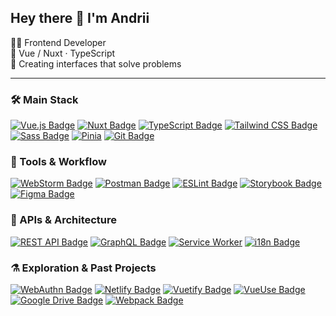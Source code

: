 ## Hey there 👋 I'm Andrii

🧑‍💻 Frontend Developer\
🚀 Vue / Nuxt · TypeScript\
🎯 Creating interfaces that solve problems

---

### 🛠️ Main Stack

[![Vue.js Badge](https://img.shields.io/badge/Vue.js-4FC08D?logo=vuedotjs&logoColor=fff&style=for-the-badge)](https://vuejs.org/)
[![Nuxt Badge](https://img.shields.io/badge/Nuxt-00DC82?logo=nuxt&logoColor=fff&style=for-the-badge)](https://nuxt.com/)
[![TypeScript Badge](https://img.shields.io/badge/TypeScript-3178C6?logo=typescript&logoColor=fff&style=for-the-badge)](https://www.typescriptlang.org/)
[![Tailwind CSS Badge](https://img.shields.io/badge/Tailwind%20CSS-06B6D4?logo=tailwindcss&logoColor=fff&style=for-the-badge)](https://tailwindcss.com/)
[![Sass Badge](https://img.shields.io/badge/Sass-C69?logo=sass&logoColor=fff&style=for-the-badge)](https://sass-lang.com/)
[![Pinia](https://img.shields.io/badge/Pinia-yellow?style=for-the-badge&logo=pinia)](https://pinia.vuejs.org/)
[![Git Badge](https://img.shields.io/badge/Git-F05032?logo=git&logoColor=fff&style=for-the-badge)](https://git-scm.com/)



### 🧩 Tools & Workflow
[![WebStorm Badge](https://img.shields.io/badge/WebStorm-222?logo=webstorm&logoColor=fff&style=for-the-badge)](https://www.jetbrains.com/webstorm/)
[![Postman Badge](https://img.shields.io/badge/Postman-FF6C37?logo=postman&logoColor=fff&style=for-the-badge)](https://www.postman.com/)
[![ESLint Badge](https://img.shields.io/badge/ESLint-4B32C3?logo=eslint&logoColor=fff&style=for-the-badge)](https://eslint.org/)
[![Storybook Badge](https://img.shields.io/badge/Storybook-FF4785?logo=storybook&logoColor=fff&style=for-the-badge)](https://storybook.js.org/)
[![Figma Badge](https://img.shields.io/badge/Figma-000?logo=figma&logoColor=fff&style=for-the-badge)](https://www.figma.com/)



### 📡 APIs & Architecture
[![REST API Badge](https://img.shields.io/badge/REST-API-0055DA?style=for-the-badge)](https://en.wikipedia.org/wiki/REST)
[![GraphQL Badge](https://img.shields.io/badge/GraphQL-E10098?logo=graphql&logoColor=fff&style=for-the-badge)](https://graphql.org/)
[![Service Worker](https://img.shields.io/badge/Service%20Worker-2C3E50?style=for-the-badge&logo=googlechrome)](https://developer.mozilla.org/en-US/docs/Web/API/Service_Worker_API)
[![i18n Badge](https://img.shields.io/badge/i18-26A69A?logo=i18next&logoColor=fff&style=for-the-badge)](https://vue-i18n.intlify.dev/)



### ⚗️ Exploration & Past Projects
[![WebAuthn Badge](https://img.shields.io/badge/WebAuthn-3423A6?logo=webauthn&logoColor=fff&style=for-the-badge)](https://webauthn.io/)
[![Netlify Badge](https://img.shields.io/badge/Netlify-00C7B7?logo=netlify&logoColor=fff&style=for-the-badge)](https://www.netlify.com/)
[![Vuetify Badge](https://img.shields.io/badge/Vuetify-1867C0?logo=vuetify&logoColor=fff&style=for-the-badge)](https://vuetifyjs.com/en/)
[![VueUse Badge](https://img.shields.io/badge/Vue%20Use-41B883?logo=vuedotjs&logoColor=fff&style=for-the-badge)](https://vueuse.org/)
[![Google Drive Badge](https://img.shields.io/badge/Google%20Drive-4285F4?style=for-the-badge&logo=googledrive&logoColor=white)](https://developers.google.com/workspace/drive/api/guides/about-sdk)
[![Webpack Badge](https://img.shields.io/badge/Webpack-8DD6F9?logo=webpack&logoColor=000&style=for-the-badge)](https://webpack.js.org/)
